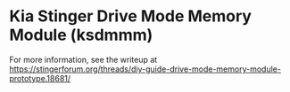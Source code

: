 # Kia Stinger Drive Mode Memory Module (ksdmmm)

For more information, see the writeup at https://stingerforum.org/threads/diy-guide-drive-mode-memory-module-prototype.18681/

